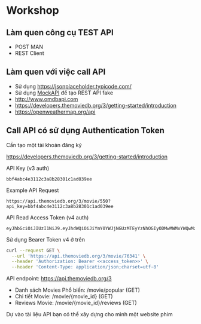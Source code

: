 # Workshop

## Làm quen công cụ TEST API

- POST MAN
- REST Client

## Làm quen với việc call API

- Sử dụng <https://jsonplaceholder.typicode.com/>
- Sử dụng [MockAPI](https://mockapi.io) để tạo REST API fake
- http://www.omdbapi.com
- https://developers.themoviedb.org/3/getting-started/introduction
- https://openweathermap.org/api

## Call API có sử dụng Authentication Token

Cần tạo một tài khoản đăng ký

https://developers.themoviedb.org/3/getting-started/introduction

API Key (v3 auth)
```code
bbf4abc4e3112c3a8b28301c1ad039ee
```
Example API Request
```code
https://api.themoviedb.org/3/movie/550?api_key=bbf4abc4e3112c3a8b28301c1ad039ee
```
API Read Access Token (v4 auth)
```code
eyJhbGciOiJIUzI1NiJ9.eyJhdWQiOiJiYmY0YWJjNGUzMTEyYzNhOGIyODMwMWMxYWQwMzllZSIsInN1YiI6IjY0MTI3N2Q2ZTE4ZTNmMDdkMDU1ZjY4OCIsInNjb3BlcyI6WyJhcGlfcmVhZCJdLCJ2ZXJzaW9uIjoxfQ.iw5OvKuR35yRllO8eoRWjvCQnlFmh8nieiLD9NpSDc8
```

Sử dụng Bearer Token v4 ở trên
```bash
curl --request GET \
  --url 'https://api.themoviedb.org/3/movie/76341' \
  --header 'Authorization: Bearer <<access_token>>' \
  --header 'Content-Type: application/json;charset=utf-8'
```

API endpoint: https://api.themoviedb.org/3

- Danh sách Movies Phổ biến: /movie/popular (GET)
- Chi tiết  Movie: /movie/{movie_id} (GET)
- Reviews Movie: /movie/{movie_id}/reviews (GET)

Dự vào tài liệu API bạn có thể xây dựng cho mình một website phim